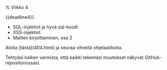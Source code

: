 % Viikko 4
<!-- order: 1 -->
<!-- hidden! -->

<deadline>{{deadline4}}</deadline>

* SQL-injektiot ja hyvä sql-koodi
* XSS-injektiot
* Mallien kirjoittaminen, osa 2

<ohje>
Aloita [tästä](404.html) ja seuraa vihreitä ohjelaatikoita.

Tehtyäsi kaiken varmista, että kaikki tekemäsi muutokset näkyvät GitHub-repositoriossasi.
</ohje>
